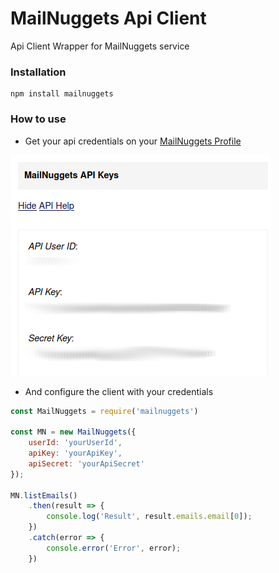 # MailNuggets Api Client
Api Client Wrapper for MailNuggets service 

### Installation
```shell
npm install mailnuggets
```

### How to use
- Get your api credentials on your [MailNuggets Profile](https://www.mailnuggets.com/usersettings)

![img.png](doc/img.png)

- And configure the client with your credentials

```js
const MailNuggets = require('mailnuggets')

const MN = new MailNuggets({
    userId: 'yourUserId',
    apiKey: 'yourApiKey',
    apiSecret: 'yourApiSecret'
});

MN.listEmails()
    .then(result => {
        console.log('Result', result.emails.email[0]);
    })
    .catch(error => {
        console.error('Error', error);
    })
```